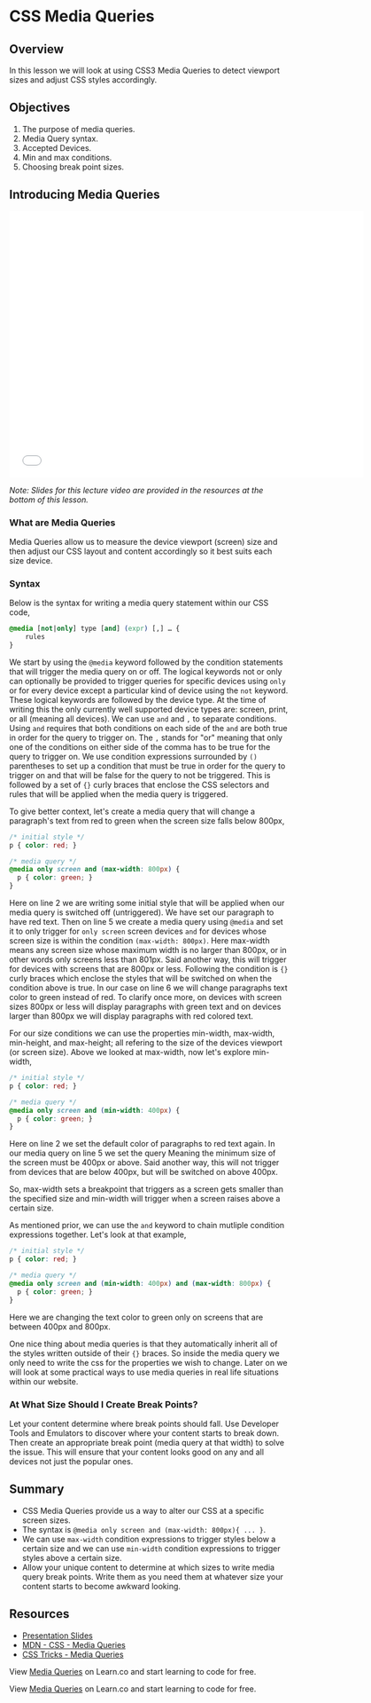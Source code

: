# CSS Media Queries

## Overview

In this lesson we will look at using CSS3 Media Queries to detect viewport sizes and adjust CSS styles accordingly.

## Objectives

1. The purpose of media queries.
2. Media Query syntax.
3. Accepted Devices.
4. Min and max conditions.
5. Choosing break point sizes.

## Introducing Media Queries

<iframe width="640" height="480" src="//www.youtube.com/embed/MYOT5FDG8gk?rel=0&modestbranding=1" frameborder="0" allowfullscreen></iframe>

*Note: Slides for this lecture video are provided in the resources at the bottom of this lesson.*

### What are Media Queries

Media Queries allow us to measure the device viewport (screen) size and then adjust our CSS layout and content accordingly so it best suits each size device.

### Syntax

Below is the syntax for writing a media query statement within our CSS code,

```css
@media [not|only] type [and] (expr) [,] … {
    rules
}
```

We start by using the `@media` keyword followed by the condition statements that will trigger the media query on or off. The logical keywords not or only can optionally be provided to trigger queries for specific devices using `only` or for every device except a particular kind of device using the `not` keyword. These logical keywords are followed by the device type. At the time of writing this the only currently well supported device types are: screen, print, or all (meaning all devices). We can use `and` and `,` to separate conditions. Using `and` requires that both conditions on each side of the `and` are both true in order for the query to trigger on. The `,` stands for "or" meaning that only one of the conditions on either side of the comma has to be true for the query to trigger on. We use condition expressions surrounded by `()` parentheses to set up a condition that must be true in order for the query to trigger on and that will be false for the query to not be triggered. This is followed by a set of `{}` curly braces that enclose the CSS selectors and rules that will be applied when the media query is triggered.

To give better context, let's create a media query that will change a paragraph's text from red to green when the screen size falls below 800px,

```css
/* initial style */
p { color: red; }

/* media query */
@media only screen and (max-width: 800px) {
  p { color: green; }
}
```

Here on line 2 we are writing some initial style that will be applied when our media query is switched off (untriggered). We have set our paragraph to have red text. Then on line 5 we create a media query using `@media` and set it to only trigger for `only screen` screen devices `and` for devices whose screen size is within the condition `(max-width: 800px)`. Here max-width means any screen size whose maximum width is no larger than 800px, or in other words only screens less than 801px. Said another way, this will trigger for devices with screens that are 800px or less. Following the condition is `{}` curly braces which enclose the styles that will be switched on when the condition above is true. In our case on line 6 we will change paragraphs text color to green instead of red. To clarify once more, on devices with screen sizes 800px or less will display paragraphs with green text and on devices larger than 800px we will display paragraphs with red colored text.

For our size conditions we can use the properties min-width, max-width, min-height, and max-height; all refering to the size of the devices viewport (or screen size). Above we looked at max-width, now let's explore min-width,

```css
/* initial style */
p { color: red; }

/* media query */
@media only screen and (min-width: 400px) {
  p { color: green; }
}
```

Here on line 2 we set the default color of paragraphs to red text again. In our media query on line 5 we set the query Meaning the minimum size of the screen must be 400px or above. Said another way, this will not trigger from devices that are below 400px, but will be switched on above 400px.

So, max-width sets a breakpoint that triggers as a screen gets smaller than  the specified size and min-width will trigger when a screen raises above a certain size.

As mentioned prior, we can use the `and` keyword to chain mutliple condition expressions together. Let's look at that example,

```css
/* initial style */
p { color: red; }

/* media query */
@media only screen and (min-width: 400px) and (max-width: 800px) {
  p { color: green; }
}
```

Here we are changing the text color to green only on screens that are between 400px and 800px.

One nice thing about media queries is that they automatically inherit all of the styles written outside of their `{}` braces. So inside the media query we only need to write the css for the properties we wish to change. Later on we will look at some practical ways to use media queries in real life situations within our website.

### At What Size Should I Create Break Points?

Let your content determine where break points should fall. Use Developer Tools and Emulators to discover where your content starts to break down. Then create an appropriate break point (media query at that width) to solve the issue. This will ensure that your content looks good on any and all devices not just the popular ones.

## Summary

- CSS Media Queries provide us a way to alter our CSS at a specific screen sizes.
- The syntax is `@media only screen and (max-width: 800px){ ... }`.
- We can use `max-width` condition expressions to trigger styles below a certain size and we can use `min-width` condition expressions to trigger styles above a certain size.
- Allow your unique content to determine at which sizes to write media query break points. Write them as you need them at whatever size your content starts to become awkward looking.

## Resources

- [Presentation Slides](https://docs.google.com/presentation/d/1j_i5pGPB5lHbgr4fpdUDheRBv2kAeOk_yhfd1Uc2f3s/edit?usp=sharing)
- [MDN - CSS - Media Queries](https://developer.mozilla.org/en-US/docs/Web/CSS/Media_Queries/Using_media_queries)
- [CSS Tricks - Media Queries](https://css-tricks.com/css-media-queries/)

<p data-visibility='hidden'>View <a href='https://learn.co/lessons/media-queries' title='Media Queries'>Media Queries</a> on Learn.co and start learning to code for free.</p>


<p class='util--hide'>View <a href='https://learn.co/lessons/media-queries'>Media Queries</a> on Learn.co and start learning to code for free.</p>
